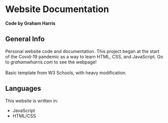 # Website Documentation
<b>Code by Graham Harris</b><br>

## General Info
Personal website code and documentation. This project began at the start of the Covid-19 pandemic as a way to learn HTML, CSS, and JavaScript. Go to <i>grahamwharris.com</i> to see the webpage!\
\
Basic template from W3 Schools, with heavy modification.<br>

## Languages
This website is written in:
* JavaScript
* HTML/CSS


